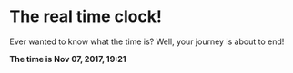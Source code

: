 # The real time clock!

Ever wanted to know what the time is? Well, your journey is about to end!

**The time is Nov 07, 2017, 19:21**
